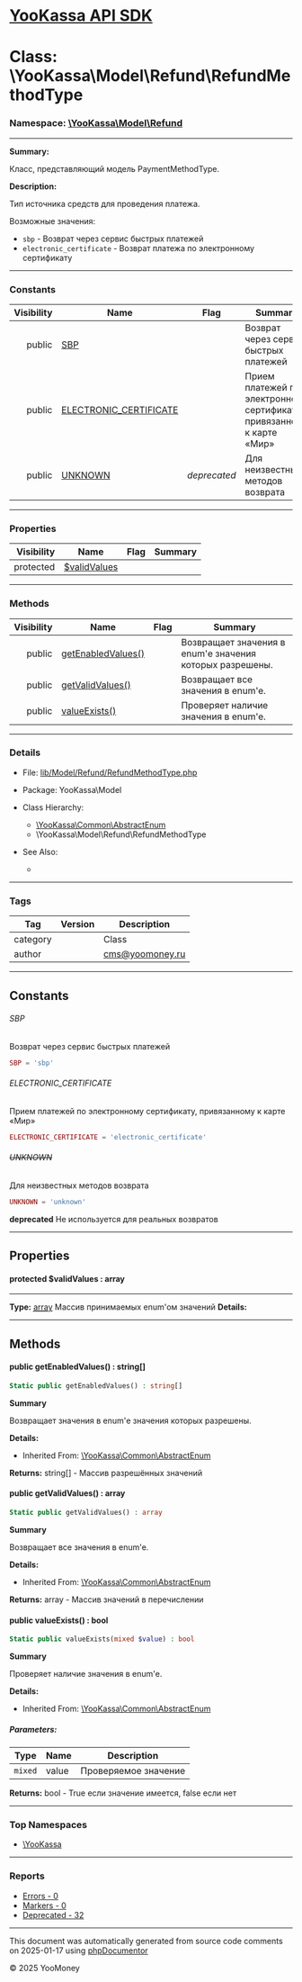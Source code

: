 # [YooKassa API SDK](../home.md)

# Class: \YooKassa\Model\Refund\RefundMethodType
### Namespace: [\YooKassa\Model\Refund](../namespaces/yookassa-model-refund.md)
---
**Summary:**

Класс, представляющий модель PaymentMethodType.

**Description:**

Тип источника средств для проведения платежа.

Возможные значения:
- `sbp` - Возврат через сервис быстрых платежей
- `electronic_certificate` - Возврат платежа по электронному сертификату

---
### Constants
| Visibility | Name | Flag | Summary |
| ----------:| ---- | ---- | ------- |
| public | [SBP](../classes/YooKassa-Model-Refund-RefundMethodType.md#constant_SBP) |  | Возврат через сервис быстрых платежей |
| public | [ELECTRONIC_CERTIFICATE](../classes/YooKassa-Model-Refund-RefundMethodType.md#constant_ELECTRONIC_CERTIFICATE) |  | Прием платежей по электронному сертификату, привязанному к карте «Мир» |
| public | [UNKNOWN](../classes/YooKassa-Model-Refund-RefundMethodType.md#constant_UNKNOWN) | *deprecated* | Для неизвестных методов возврата |

---
### Properties
| Visibility | Name | Flag | Summary |
| ----------:| ---- | ---- | ------- |
| protected | [$validValues](../classes/YooKassa-Model-Refund-RefundMethodType.md#property_validValues) |  |  |

---
### Methods
| Visibility | Name | Flag | Summary |
| ----------:| ---- | ---- | ------- |
| public | [getEnabledValues()](../classes/YooKassa-Common-AbstractEnum.md#method_getEnabledValues) |  | Возвращает значения в enum'е значения которых разрешены. |
| public | [getValidValues()](../classes/YooKassa-Common-AbstractEnum.md#method_getValidValues) |  | Возвращает все значения в enum'e. |
| public | [valueExists()](../classes/YooKassa-Common-AbstractEnum.md#method_valueExists) |  | Проверяет наличие значения в enum'e. |

---
### Details
* File: [lib/Model/Refund/RefundMethodType.php](../../lib/Model/Refund/RefundMethodType.php)
* Package: YooKassa\Model
* Class Hierarchy: 
  * [\YooKassa\Common\AbstractEnum](../classes/YooKassa-Common-AbstractEnum.md)
  * \YooKassa\Model\Refund\RefundMethodType

* See Also:
  * [](https://yookassa.ru/developers/api)

---
### Tags
| Tag | Version | Description |
| --- | ------- | ----------- |
| category |  | Class |
| author |  | cms@yoomoney.ru |

---
## Constants
<a name="constant_SBP" class="anchor"></a>
###### SBP
Возврат через сервис быстрых платежей

```php
SBP = 'sbp'
```


<a name="constant_ELECTRONIC_CERTIFICATE" class="anchor"></a>
###### ELECTRONIC_CERTIFICATE
Прием платежей по электронному сертификату, привязанному к карте «Мир»

```php
ELECTRONIC_CERTIFICATE = 'electronic_certificate'
```


<a name="constant_UNKNOWN" class="anchor"></a>
###### ~~UNKNOWN~~
Для неизвестных методов возврата

```php
UNKNOWN = 'unknown'
```

**deprecated**
Не используется для реальных возвратов


---
## Properties
<a name="property_validValues"></a>
#### protected $validValues : array
---
**Type:** <a href="../array"><abbr title="array">array</abbr></a>
Массив принимаемых enum&#039;ом значений
**Details:**



---
## Methods
<a name="method_getEnabledValues" class="anchor"></a>
#### public getEnabledValues() : string[]

```php
Static public getEnabledValues() : string[]
```

**Summary**

Возвращает значения в enum'е значения которых разрешены.

**Details:**
* Inherited From: [\YooKassa\Common\AbstractEnum](../classes/YooKassa-Common-AbstractEnum.md)

**Returns:** string[] - Массив разрешённых значений


<a name="method_getValidValues" class="anchor"></a>
#### public getValidValues() : array

```php
Static public getValidValues() : array
```

**Summary**

Возвращает все значения в enum'e.

**Details:**
* Inherited From: [\YooKassa\Common\AbstractEnum](../classes/YooKassa-Common-AbstractEnum.md)

**Returns:** array - Массив значений в перечислении


<a name="method_valueExists" class="anchor"></a>
#### public valueExists() : bool

```php
Static public valueExists(mixed $value) : bool
```

**Summary**

Проверяет наличие значения в enum'e.

**Details:**
* Inherited From: [\YooKassa\Common\AbstractEnum](../classes/YooKassa-Common-AbstractEnum.md)

##### Parameters:
| Type | Name | Description |
| ---- | ---- | ----------- |
| <code lang="php">mixed</code> | value  | Проверяемое значение |

**Returns:** bool - True если значение имеется, false если нет



---

### Top Namespaces

* [\YooKassa](../namespaces/yookassa.md)

---

### Reports
* [Errors - 0](../reports/errors.md)
* [Markers - 0](../reports/markers.md)
* [Deprecated - 32](../reports/deprecated.md)

---

This document was automatically generated from source code comments on 2025-01-17 using [phpDocumentor](http://www.phpdoc.org/)

&copy; 2025 YooMoney